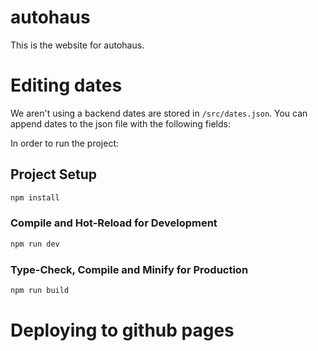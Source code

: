 # autohaus

This is the website for autohaus. 

# Editing dates
We aren't using a backend dates are stored in `/src/dates.json`. You can append dates to the json file with the following fields: 




In order to run the project:

## Project Setup

```sh
npm install
```

### Compile and Hot-Reload for Development

```sh
npm run dev
```

### Type-Check, Compile and Minify for Production

```sh
npm run build
```


# Deploying to github pages
